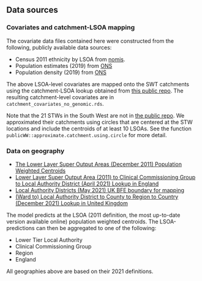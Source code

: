 ## Data sources

### Covariates and catchment-LSOA mapping

The covariate data files contained here were constructed from the following, publicly available data sources:
-  Census 2011 ethnicity by LSOA from [nomis](https://www.nomisweb.co.uk/query/construct/summary.asp?mode=construct&version=0&dataset=1087).
- Population estimates (2019) from [ONS](https://www.ons.gov.uk/peoplepopulationandcommunity/populationandmigration/populationestimates/datasets/lowersuperoutputareamidyearpopulationestimates)
- Population density (2019) from [ONS](https://www.ons.gov.uk/peoplepopulationandcommunity/populationandmigration/populationestimates/datasets/lowersuperoutputareapopulationdensity)

The above LSOA-level covariates are mapped onto the SWT catchments using the catchment-LSOA lookup obtained from [this public repo](https://github.com/tillahoffmann/wastewater-catchment-areas). The resulting catchment-level covariates are in `catchment_covariates_no_genomic.rds`.

Note that the 21 STWs in the South West are not in [the public repo](https://github.com/tillahoffmann/wastewater-catchment-areas). We approximated their catchments using circles that are centered at the STW locations and include the centroids of at least 10 LSOAs. See the function `publicWW::approximate.catchment.using.circle` for more detail.


### Data on geography
- [The Lower Layer Super Output Areas (December 2011) Population Weighted Centroids](https://geoportal.statistics.gov.uk/datasets/ons::lower-layer-super-output-areas-december-2011-population-weighted-centroids/explore?location=52.905447%2C-2.000000%2C7.21&showTable=true)
- [Lower Layer Super Output Area (2011) to Clinical Commissioning Group to Local Authority District (April 2021) Lookup in England](https://geoportal.statistics.gov.uk/datasets/ons::lower-layer-super-output-area-2011-to-clinical-commissioning-group-to-local-authority-district-april-2021-lookup-in-england/explore)
- [Local Authority Districts (May 2021) UK BFE boundary for mapping](https://geoportal.statistics.gov.uk/datasets/1119a90ec5f343678f044374392e6bda_0/explore?location=55.215451%2C-3.313875%2C6.48)
- [(Ward to) Local Authority District to County to Region to Country (December 2021) Lookup in United Kingdom](https://geoportal.statistics.gov.uk/datasets/7244b2542e4a43c0ae528ec52fea2cf5/explore)

The model predicts at the LSOA (2011 definition, the most up-to-date version available online) population weighted centroids. The LSOA-predictions can then be aggregated to one of the following:
- Lower Tier Local Authority
- Clinical Commissioning Group 
- Region
- England

All geographies above are based on their 2021 definitions.
